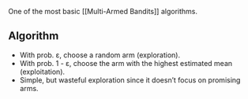 One of the most basic [[Multi-Armed Bandits]] algorithms. 
## Algorithm
- With prob. ε, choose a random arm (exploration).
- With prob. 1 - ε, choose the arm with the highest estimated mean (exploitation).
- Simple, but wasteful exploration since it doesn’t focus on promising arms.

